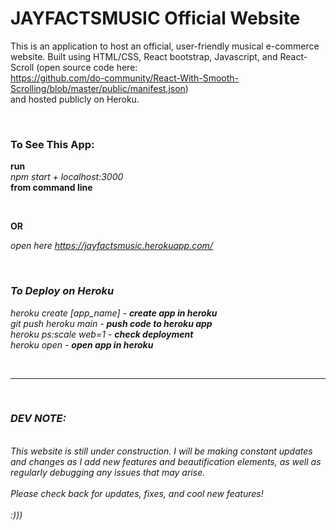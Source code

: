 # JAYFACTSMUSIC Official Website

This is an application to host an official, user-friendly musical e-commerce website. Built using HTML/CSS, React bootstrap, Javascript, and React-Scroll (open source code here:
<br>
https://github.com/do-community/React-With-Smooth-Scrolling/blob/master/public/manifest.json)
<br>
and hosted publicly on Heroku. 
<br>



<br>

### To See This App:
<strong>run</strong>
<br>
*npm start + localhost:3000* 
<br>
<strong>from command line</strong>

<br>

<strong>OR</strong>

<em> open here<em> https://jayfactsmusic.herokuapp.com/

<br>

### To Deploy on Heroku
*heroku create [app_name]* - <strong>create app in heroku</strong> <br>
*git push heroku main* - <strong>push code to heroku app</strong> <br>
*heroku ps:scale web=1* - <strong>check deployment</strong> <br>
*heroku open* - <strong>open app in heroku</strong> <br>

<br>

<hr>
<br>

### DEV NOTE:
<br>
This website is still under construction. I will be making constant updates and changes as I add new features and beautification elements, as well as regularly debugging any issues that may arise. <br>
<br>
Please check back for updates, fixes, and cool new features! <br>
<br>
:)))
